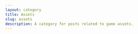 ```yaml
---
layout: category
title: Assets
slug: assets
description: A category for posts related to game assets.
---
```

